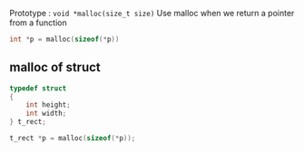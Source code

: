 Prototype : `void *malloc(size_t size)`
Use malloc when we return a pointer from a function

```C 
int *p = malloc(sizeof(*p))
```

## malloc of struct 
```C 
typedef struct
{
	int height;
	int width;
} t_rect;

t_rect *p = malloc(sizeof(*p));
```